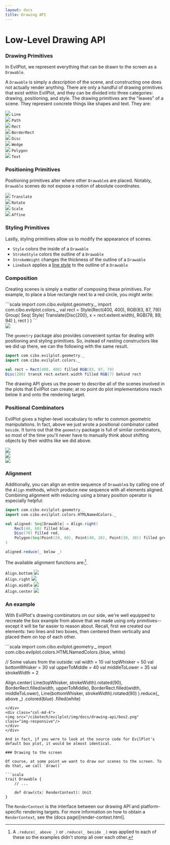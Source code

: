 ```yaml
---
layout: docs
title: Drawing API
---
```

# Low-Level Drawing API

### Drawing Primitives

In EvilPlot, we represent everything that can be drawn to the screen as a `Drawable`.

A `Drawable` is simply a _description_ of the scene, and constructing one does not actually render anything. There are only a handful of drawing primitives that exist within EvilPlot, and they can be divided into three categories: drawing, positioning, and style.
The drawing primitives are the "leaves" of a scene. They represent concrete things like shapes and text. They are: 
<div class="container">
<div class="row">

<div class="col-md-3">
<img src="/cibotech/evilplot/img/docs/drawing-api/line.png" class="img-responsive"/>
<code>Line</code>
</div>

<div class="col-md-3">
<div class="center-block">
<img src="/cibotech/evilplot/img/docs/drawing-api/path.png" class="img-responsive"/>
<code>Path</code>
</div>
</div>

<div class="col-md-3">
<div class="center-block">
<img src="/cibotech/evilplot/img/docs/drawing-api/rect.png" class="img-responsive"/>
<code>Rect</code>
</div>
</div>

<div class="col-md-3">
<div class="center-block">
<img src="/cibotech/evilplot/img/docs/drawing-api/borderrect.png" class="img-responsive"/>
<code>BorderRect</code>
</div>
</div>

</div>

<div class="row">

<div class="col-md-3">
<div class="center-block">
<img src="/cibotech/evilplot/img/docs/drawing-api/disc.png" class="img-responsive"/>
<code>Disc</code>
</div>
</div>

<div class="col-md-3">
<div class="center-block">
<img src="/cibotech/evilplot/img/docs/drawing-api/wedge.png" class="img-responsive"/>
<code>Wedge</code>
</div>
</div>

<div class="col-md-3">
<div class="center-block">
<img src="/cibotech/evilplot/img/docs/drawing-api/polygon.png" class="img-responsive"/>
<code>Polygon</code>
</div>
</div>

<div class="col-md-3">
<div class="center-block">
<img src="/cibotech/evilplot/img/docs/drawing-api/text.png" class="img-responsive"/>
<code>Text</code>
</div>
</div>

</div>
</div>

### Positioning Primitives

Positioning primitives alter where other `Drawable`s are placed. Notably, `Drawable` scenes do not expose a notion of absolute coordinates.

<div class="container">
<div class="row">
<div class="col-md-3">
<img src="/cibotech/evilplot/img/docs/drawing-api/translate.png" class="img-responsive"/>
<code>Translate</code>
</div>
<div class="col-md-3">
<img src="/cibotech/evilplot/img/docs/drawing-api/rotate.png" class="img-responsive"/>
<code>Rotate</code>
</div>
<div class="col-md-3">
<img src="/cibotech/evilplot/img/docs/drawing-api/scale.png" class="img-responsive"/>
<code>Scale</code>
</div>
<div class="col-md-3">
<img src="/cibotech/evilplot/img/docs/drawing-api/affine.png" class="img-responsive"/>
<code>Affine</code>
</div>
</div>
</div>

### Styling Primitives

Lastly, styling primitives allow us to modify the appearance of scenes.

+ `Style` colors the inside of a `Drawable`
+ `StrokeStyle` colors the outline of a `Drawable`
+ `StrokeWeight` changes the thickness of the outline of a `Drawable`
+ `LineDash` applies a [line style](/cibotech/evilplot/scaladoc/jvm/com/cibo/evilplot/geometry/LineStyle.html) to the outline of a `Drawable`

### Composition

Creating scenes is simply a matter of composing these primitives. For example, to place a blue rectangle next to a red circle, you might write:
<div class="row">
<div class="col-md-6" markdown="1">
```scala
import com.cibo.evilplot.geometry._
import com.cibo.evilplot.colors._
val rect = Style(Rect(400, 400), RGB(83, 87, 79))
Group(
  Seq(
    Style(
      Translate(Disc(200), x = rect.extent.width),
      RGB(78, 89, 94)
    ),
    rect
  )
)
```
</div>
<div class="col-md-6">
<img src="/cibotech/evilplot/img/docs/drawing-api/initialexample.png" class="img-responsive">
</div>
</div>

The `geometry` package also provides convenient syntax for dealing with positioning and styling primitives. So, instead of nesting constructors like we did up there, we can the following with the same result.

```scala
import com.cibo.evilplot.geometry._
import com.cibo.evilplot.colors._

val rect = Rect(400, 400) filled RGB(83, 87, 79)
Disc(200) transX rect.extent.width filled RGB(7) behind rect
```

The drawing API gives us the power to describe all of the scenes involved in the plots that EvilPlot can create; at no point do plot implementations reach below it and onto the rendering target. 

### Positional Combinators

EvilPlot gives a higher-level vocabulary to refer to common geometric manipulations. In fact, above we just wrote a positional combinator called `beside`. It turns out that the `geometry` package is full of similar combinators, so most of the time you'll never have to manually think about shifting objects by their widths like we did above.

<div class="row">
<div class="col-md-4">
<img src="/cibotech/evilplot/img/docs/drawing-api/beside.png" class="img-responsive"/>
</div>
<div class="col-md-4">
<img src="/cibotech/evilplot/img/docs/drawing-api/behind.png" class="img-responsive"/>
</div>
<div class="col-md-4">
<img src="/cibotech/evilplot/img/docs/drawing-api/above.png" class="img-responsive"/>
</div>
</div>

### Alignment

Additionally, you can align an entire sequence of `Drawable`s by calling one of the `Align` methods, which produce new sequence with all elements aligned. Combining alignment with reducing using a binary position operator is especially helpful:


```scala
import com.cibo.evilplot.geometry._
import com.cibo.evilplot.colors.HTMLNamedColors._

val aligned: Seq[Drawable] = Align.right(
	Rect(40, 60) filled blue,
	Disc(70) filled red,
	Polygon(Seq(Point(20, 60), Point(40, 20), Point(30, 30)) filled green)
)

aligned.reduce(_ below _)
```

The available alignment functions are:[^1].


<!-- ugh fix this alignment -->
<div class="container">
<div class="row">
<div class="col-md-3">
<div class="center-block">
<code>Align.bottom</code>
<img src="/cibotech/evilplot/img/docs/drawing-api/alignbottom.png" class="img-responsive"/>
</div>
</div>
<div class="col-md-3">
<code>Align.right</code>
<img src="/cibotech/evilplot/img/docs/drawing-api/alignright.png" class="img-responsive"/>
</div>
<div class="col-md-3">
<code>Align.middle</code>
<img src="/cibotech/evilplot/img/docs/drawing-api/alignmiddle.png" class="img-responsive"/>
</div>
<div class="col-md-3">
<code>Align.center</code>
<img src="/cibotech/evilplot/img/docs/drawing-api/aligncenter.png" class="img-responsive"/>
</div>
</div>
</div>

### An example

With EvilPlot's drawing combinators on our side, we're well equipped to recreate the box example from above that we made using only primitives--except it will be far easier to reason about. Recall, first we created our elements: two lines and two boxes, then centered them vertically and placed them on top of each other.


<div class="row">
<div class="col-md-8" markdown="1">
```scala
import com.cibo.evilplot.geometry._
import com.cibo.evilplot.colors.HTMLNamedColors.{blue, white}

// Some values from the outside:
val width = 10
val topWhisker = 50
val bottomWhisker = 30
val upperToMiddle = 40
val middleToLower = 35
val strokeWidth = 2


Align.center(
  Line(topWhisker, strokeWidth).rotated(90),
  BorderRect.filled(width, upperToMiddle),
  BorderRect.filled(width, middleToLower),
  Line(bottomWhisker, strokeWidth).rotated(90) 
).reduce(_ above _)
 .colored(blue)
 .filled(white)
```
</div>
<div class="col-md-4">
<img src="/cibotech/evilplot/img/docs/drawing-api/box2.png" class="img-responsive"/>
</div>
</div>

And in fact, if you were to look at the source code for EvilPlot's default box plot, it would be almost identical. 

### Drawing to the screen

Of course, at some point we want to draw our scenes to the screen. To do that, we call `draw()`

```scala
trait Drawable {
	// ...

	def draw(ctx: RenderContext): Unit
}
```

The `RenderContext` is the interface between our drawing API and platform-specific rendering targets. For more information on how to obtain a `RenderContext`, see the (docs page)[render-context.html].

[^1]: A `.reduce(_ above _)` or `.reduce(_ beside _)` was applied to each of these so the examples didn't stomp all over each other.

